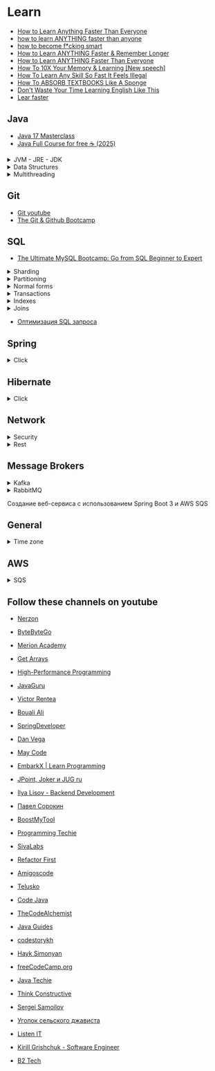 # Learn

- [How to Learn Anything Faster Than Everyone](https://www.youtube.com/watch?v=5ryCb5jvx4Q&t=167s)
- [how to learn ANYTHING faster than anyone](https://www.youtube.com/watch?v=hCSHuvDejGA)
- [how to become f*cking smart](https://www.youtube.com/watch?v=2H9AYTKFd6Q)
- [How to Learn ANYTHING Faster & Remember Longer](https://www.youtube.com/watch?v=lnMMyHa9Y-Q)
- [How to Learn ANYTHING Faster Than Everyone](https://www.youtube.com/watch?v=qOjSJVaBV94&t=4s)
- [How To 10X Your Memory & Learning [New speech]](https://www.youtube.com/watch?v=HIdblMmSyl8)
- [How To Learn Any Skill So Fast It Feels Illegal](https://www.youtube.com/watch?v=bSDprg24pEA)
- [How To ABSORB TEXTBOOKS Like A Sponge](https://www.youtube.com/watch?v=Xu7Yqxlc3ec)
- [Don't Waste Your Time Learning English Like This](https://www.youtube.com/watch?v=t26iooY3PAo) 
- [Lear faster](https://youtu.be/ruNMS07ru8c?si=S1evX7ug5LpXA072)
## **Java**

- [Java 17 Masterclass](https://www.udemy.com/course/java-the-complete-java-developer-course)
- [Java Full Course for free ☕ (2025)](https://www.youtube.com/watch?v=xTtL8E4LzTQ)

<details>
<summary>JVM - JRE - JDK</summary>

- [JVM - JRE - JDK 1](https://www.youtube.com/watch?v=lojcuDzZXBA)
- [JVM - JRE - JDK 2](https://www.youtube.com/watch?v=KctLuhwFEQ8&t=90s)
- [JVM - JRE - JDK 3](https://www.youtube.com/watch?v=s7UgQ7_1KQY)

</details>

<details>
<summary>Data Structures</summary>
  
- [Ключевые структуры данных](https://www.youtube.com/watch?v=rXEpOUiNjZM)

</details>

<details>
<summary>Multithreading</summary>
  
- [Многопоточность глазами разработчика](https://www.youtube.com/watch?v=m-7EljqdxpA&t=7s)
- [Виртуальные потоки в Java](https://www.youtube.com/watch?v=IhTfHw_tXF8)

</details>

## **Git**
- [Git youtube](https://www.youtube.com/watch?v=W4hoc24K93E&list=PLDyvV36pndZFHXjXuwA_NywNrVQO0aQqb)
- [The Git & Github Bootcamp](https://www.udemy.com/course/git-and-github-bootcamp/)

## **SQL**
- [The Ultimate MySQL Bootcamp: Go from SQL Beginner to Expert](https://www.udemy.com/course/the-ultimate-mysql-bootcamp-go-from-sql-beginner-to-expert)


<details>
<summary>Sharding</summary>
  
- [What is Database Sharding?](https://www.youtube.com/watch?v=XP98YCr-iXQ)

</details>

<details>
<summary>Partitioning</summary>
  
- [PostgreSQL Partitioning Tutorial](https://www.youtube.com/watch?v=oJj-pltxBUM)

</details>


<details>
<summary>Normal forms</summary>
  
- [Первая нормальная форма: три простых условия](https://www.youtube.com/watch?v=nsXV4PGMmrk)
- [Вторая нормальная форма. Правила нормализации БД](https://www.youtube.com/watch?v=YTTJV2K5WOA)
- [Learn Database Normalization - 1NF, 2NF, 3NF, 4NF, 5NF](https://www.youtube.com/watch?v=GFQaEYEc8_8&t=93s)


</details>

<details>
<summary>Transactions</summary>
  
- [ТРАНЗАКЦИИ И БЛОКИРОВКИ ПРОСТЫМ ЯЗЫКОМ](https://www.youtube.com/watch?v=e9a4ESSHQ74)

</details>

<details>
<summary>Indexes</summary>

- [Все о ИНДЕКСАХ в SQL БД | BTREE HASH GIN](https://www.youtube.com/watch?v=H01NmrEFATI)
- [Что такое SQL ИНДЕКСЫ за 10 минут: Объяснение с примерами](https://www.youtube.com/watch?v=LpEwssOYRKA&t=1s)
- [Подготовка к собесу - Оптимизация запросов](https://www.youtube.com/watch?v=JCSv9RDP_lY&t=448s)
- [Индексы SQL](https://www.youtube.com/watch?v=f2r7yqEH55U)
- [Владимир Ситников — B-tree индексы в базах данных на примере PostgreSQL](https://www.youtube.com/watch?v=mnEU2_cwE_s)
- [B-Tree Indexes](https://www.youtube.com/watch?v=NI9wYuVIYcA)
- [Understanding B-Trees: The Data Structure Behind Modern Databases](https://www.youtube.com/watch?v=K1a2Bk8NrYQ)
- [Владимир Ситников — B-Tree индексы в базах данных на примере Spring Boot-приложений, PostgreSQL, JPA](https://www.youtube.com/watch?v=y-Wtyvme4gE)

</details>

<details>
<summary>Joins</summary>
  
- [Все JOIN в SQL Для Начинающих За 15 Минут](https://www.youtube.com/watch?v=H3LYwkePWfM&t=727s)
- [6 SQL Joins you MUST know! (Animated + Practice)](https://www.youtube.com/watch?v=Yh4CrPHVBdE&t=489s)

</details>

- [Оптимизация SQL запроса](https://www.youtube.com/watch?v=PvfGmk966TQ)

## **Spring**
<details>
<summary>Click</summary>
Not implemented yet!
</details>

## **Hibernate**

<details>
<summary>Click</summary>
  
- [Hibernate Cache Mechanism - Easy Explanation](https://www.youtube.com/watch?v=C40VFnMUDBQ)

</details>

## **Network**
<details>
<summary>Security</summary>
  
- [API Authentication: JWT, OAuth2, and More](https://www.youtube.com/watch?v=xJA8tP74KD0)
- [Основы OAuth 2.0 и OpenID Connect](https://www.youtube.com/watch?v=yNmN4k-HxWM)
- [Секреты OAuth 2.0 и OIDC: Применение в приложениях](https://www.youtube.com/watch?v=zkbt_NDX5DQ)
- [HTTPS](https://www.youtube.com/watch?v=nsyLWDtWXk0)
- [Как работает HTTPS?](https://www.youtube.com/watch?v=B3j4SS5P8tM)
- [Основы Keycloak](https://www.youtube.com/watch?v=uq2I9z_ZB6Q&t=4199s)

</details>

<details>
<summary>Rest</summary>
  
- [9 Must-Know REST API Design Principles for Developers](https://www.youtube.com/watch?v=pJ83mmqcvoQ&t=308s)

</details>

## **Message Brokers**
<details>
<summary>Kafka</summary>
  
- [Лучший Гайд по Kafka для Начинающих За 1 Час](https://youtu.be/hbseyn-CfXY?si=cZHc1czkDD_TSH-j)

</details>

<details>
<summary>RabbitMQ</summary>
  
- [Основы RabbitMQ: что это и как это работает](https://youtu.be/i-Eh-NCa0Tk?si=X_-f7xsuICpLYP8D)

</details>

Создание веб-сервиса с использованием Spring Boot 3 и AWS SQS

## **General**
<details>
<summary>Time zone</summary>
  
- [The Problem with Time & Timezones - Computerphile](https://www.youtube.com/watch?v=-5wpm-gesOY)

</details>

## **AWS**
<details>
<summary>SQS</summary>
  
- [Создание веб-сервиса с использованием Spring Boot 3 и AWS SQS](https://www.youtube.com/watch?v=xqbqvVrV0lI)

</details>


## **Follow these channels on youtube**
- [Nerzon](https://www.youtube.com/@NerzonIT/videos)
- [ByteByteGo](https://www.youtube.com/@ByteByteGo/videos)
- [Merion Academy](https://www.youtube.com/@merionacademy/videos)
- [Get Arrays](https://www.youtube.com/@GetArrays/videos)
- [High-Performance Programming](https://www.youtube.com/@HighPerformanceProgramming/videos)
- [JavaGuru](https://www.youtube.com/@java-guru/videos)
  
- [Victor Rentea](https://www.youtube.com/@vrentea/streams)
- [Bouali Ali](https://www.youtube.com/@BoualiAli/videos)
- [SpringDeveloper](https://www.youtube.com/@SpringSourceDev/videos)
- [Dan Vega](https://www.youtube.com/@DanVega/videos)
- [May Code](https://www.youtube.com/@maycode0/streams)
- [EmbarkX | Learn Programming](https://www.youtube.com/@EmbarkX/videos)
- [JPoint, Joker и JUG ru](https://www.youtube.com/@JUGru/videos)
- [Ilya Lisov - Backend Development](https://www.youtube.com/@ilyalisov/videos)
- [Павел Сорокин](https://www.youtube.com/@sorokinpavel/videos)
- [BoostMyTool](https://www.youtube.com/@BoostMyTool/videos)
- [Programming Techie](https://www.youtube.com/@ProgrammingTechie/videos)
- [SivaLabs](https://www.youtube.com/@sivalabs/videos)
- [Refactor First](https://www.youtube.com/@RefactorFirst/videos)
- [Amigoscode](https://www.youtube.com/@amigoscode)
- [Telusko](https://www.youtube.com/@Telusko/videos)
- [Code Java](https://www.youtube.com/@CodeJava/videos)
- [TheCodeAlchemist](https://www.youtube.com/@the_codealchemist/videos)
- [Java Guides](https://www.youtube.com/@JavaGuides/videos)
- [codestorykh](https://www.youtube.com/@codestorykh/videos)
- [Hayk Simonyan](https://www.youtube.com/@hayk.simonyan/videos)
- [freeCodeCamp.org](https://www.youtube.com/@freecodecamp/videos)
- [Java Techie](https://www.youtube.com/@Javatechie/featured)
- [Think Constructive](https://www.youtube.com/@ThinkConstructive/videos)
- [Sergei Samoilov](https://www.youtube.com/@jusaf/playlists)
- [Уголок сельского джависта](https://www.youtube.com/@shurik_codes/videos)
- [Listen IT](https://www.youtube.com/@ListenIT_channel)
- [Kirill Grishchuk - Software Engineer](https://www.youtube.com/@kirya522-dev)
- [B2 Tech](https://www.youtube.com/@B2Tech/videos)

